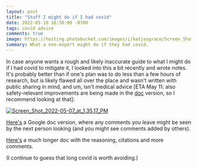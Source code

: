 ```yaml
---
layout: post
title: "Stuff I might do if I had covid"
date: 2022-05-10 16:50:00 -0700
tags: covid advice
comments: true
image: https://hosting.photobucket.com/images/i/katjasgrace/Screen_Shot_2022-05-07_at_1.35.17_PM.png
summary: What a non-expert might do if they had covid.
---
```

In case anyone wants a rough and likely inaccurate guide to what I might do if I had covid to mitigate it, I looked into this a bit recently and wrote notes. It's probably better than if one's plan was to do less than a few hours of research, but is likely flawed all over the place and wasn't written with public sharing in mind, and um, isn't medical advice [ETA May 11: also safety-relevant improvements are being made in the [doc](https://docs.google.com/document/d/11cF4k9NUltfiEYv8yhsw2Ku8qRITQY5IqxJ71jFpVO4/edit?usp=sharing) version, so I recommend looking at that]:  

<a href="https://photobucket.com/u/katjasgrace/p/0dc9afd2-c217-4caa-8921-429331332c31" target="_blank"><img src="https://hosting.photobucket.com/images/i/katjasgrace/Screen_Shot_2022-05-07_at_1.35.17_PM.png?width=960&height=720&fit=bounds" border="0" alt="Screen_Shot_2022-05-07_at_1.35.17_PM"/></a><!--ex-->

[Here's](https://docs.google.com/document/d/11cF4k9NUltfiEYv8yhsw2Ku8qRITQY5IqxJ71jFpVO4/edit?usp=sharing) a Google doc version, where any comments you leave might be seen by the next person looking (and you might see comments added by others).

[Here's](https://docs.google.com/document/d/10awWMz3DyJi2OibnVlMg-2sipWfZ3jm8P_MyLUbK_ZE/edit?usp=sharing) a much longer doc with the reasoning, citations and more comments.

(I continue to guess that long covid is worth avoiding.)
